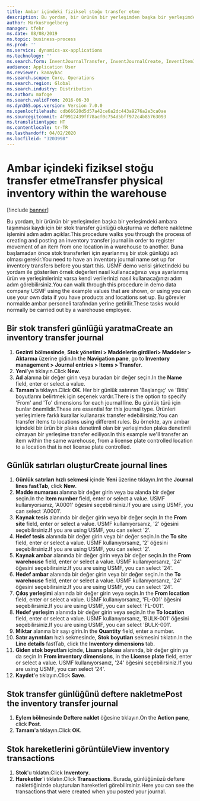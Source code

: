 ```yaml
---
title: Ambar içindeki fiziksel stoğu transfer etme
description: Bu yordam, bir ürünün bir yerleşimden başka bir yerleşimdeki ambara taşınması kaydı için bir stok transfer günlüğü oluşturma ve deftere nakletme işlemini adım adım açıklar.
author: MarkusFogelberg
manager: tfehr
ms.date: 08/08/2019
ms.topic: business-process
ms.prod: ''
ms.service: dynamics-ax-applications
ms.technology: ''
ms.search.form: InventJournalTransfer, InventJournalCreate, InventItemIdLookupSimple, InventLocationIdLookup, WMSLocationIdLookup, InventTrans
audience: Application User
ms.reviewer: kamaybac
ms.search.scope: Core, Operations
ms.search.region: Global
ms.search.industry: Distribution
ms.author: mafoge
ms.search.validFrom: 2016-06-30
ms.dyn365.ops.version: Version 7.0.0
ms.openlocfilehash: cdb66620d5d57a42ce6a2dc443a9276a2e3ca0ae
ms.sourcegitcommit: 4f9912439ff78acf0c754d5bff972c4b85763093
ms.translationtype: HT
ms.contentlocale: tr-TR
ms.lasthandoff: 04/02/2020
ms.locfileid: "3203998"
---
```

# <a name="transfer-physical-inventory-within-the-warehouse"></a><span data-ttu-id="9626b-103">Ambar içindeki fiziksel stoğu transfer etme</span><span class="sxs-lookup"><span data-stu-id="9626b-103">Transfer physical inventory within the warehouse</span></span>

[!include [banner](../../includes/banner.md)]

<span data-ttu-id="9626b-104">Bu yordam, bir ürünün bir yerleşimden başka bir yerleşimdeki ambara taşınması kaydı için bir stok transfer günlüğü oluşturma ve deftere nakletme işlemini adım adım açıklar.</span><span class="sxs-lookup"><span data-stu-id="9626b-104">This procedure walks you through the process of creating and posting an inventory transfer journal in order to register movement of an item from one location in a warehouse to another.</span></span> <span data-ttu-id="9626b-105">Buna başlamadan önce stok transferleri için ayarlanmış bir stok günlüğü adı olması gerekir.</span><span class="sxs-lookup"><span data-stu-id="9626b-105">You need to have an inventory journal name set up for inventory transfers before you start this.</span></span> <span data-ttu-id="9626b-106">USMF demo verisi şirketindeki bu yordam ile gösterilen örnek değerleri nasıl kullanacağınızı veya ayarlanmış ürün ve yerleşimleriniz varsa kendi verilerinizi nasıl kullanacağınızı adım adım görebilirsiniz.</span><span class="sxs-lookup"><span data-stu-id="9626b-106">You can walk through this procedure in demo data company USMF using the example values that are shown, or using you can use your own data if you have products and locations set up.</span></span> <span data-ttu-id="9626b-107">Bu görevler normalde ambar personeli tarafından yerine getirilir.</span><span class="sxs-lookup"><span data-stu-id="9626b-107">These tasks would normally be carried out by a warehouse employee.</span></span>


## <a name="create-an-inventory-transfer-journal"></a><span data-ttu-id="9626b-108">Bir stok transferi günlüğü yaratma</span><span class="sxs-lookup"><span data-stu-id="9626b-108">Create an inventory transfer journal</span></span>
1. <span data-ttu-id="9626b-109">**Gezinti bölmesinde**, **Stok yönetimi > Maddelerin girdileri> Maddeler > Aktarma** üzerine gidin.</span><span class="sxs-lookup"><span data-stu-id="9626b-109">In the **Navigation pane**, go to **Inventory management > Journal entries > Items > Transfer**.</span></span>
2. <span data-ttu-id="9626b-110">**Yeni**'ye tıklayın.</span><span class="sxs-lookup"><span data-stu-id="9626b-110">Click **New**.</span></span>
3. <span data-ttu-id="9626b-111">**Ad** alanına bir değer girin veya buradan bir değer seçin.</span><span class="sxs-lookup"><span data-stu-id="9626b-111">In the **Name** field, enter or select a value.</span></span>
4. <span data-ttu-id="9626b-112">**Tamam**'a tıklayın.</span><span class="sxs-lookup"><span data-stu-id="9626b-112">Click **OK**.</span></span> <span data-ttu-id="9626b-113">Her bir günlük satırının 'Başlangıç' ve 'Bitiş' boyutlarını belirtmek için seçenek vardır.</span><span class="sxs-lookup"><span data-stu-id="9626b-113">There is the option to specify 'From' and 'To' dimensions for each journal line.</span></span> <span data-ttu-id="9626b-114">Bu günlük türü için bunlar önemlidir.</span><span class="sxs-lookup"><span data-stu-id="9626b-114">These are essential for this journal type.</span></span> <span data-ttu-id="9626b-115">Ürünleri yerleşimlere farklı kurallar kullanarak transfer edebilirsiniz.</span><span class="sxs-lookup"><span data-stu-id="9626b-115">You can transfer items to locations using different rules.</span></span> <span data-ttu-id="9626b-116">Bu örnekte, aynı ambar içindeki bir ürün bir plaka denetimli olan bir yerleşimden plaka denetimli olmayan bir yerleşime transfer ediliyor.</span><span class="sxs-lookup"><span data-stu-id="9626b-116">In this example we'll transfer an item within the same warehouse, from a license plate controlled location to a location that is not license plate controlled.</span></span>   

## <a name="create-journal-lines"></a><span data-ttu-id="9626b-117">Günlük satırları oluştur</span><span class="sxs-lookup"><span data-stu-id="9626b-117">Create journal lines</span></span>
1. <span data-ttu-id="9626b-118">**Günlük satırları hızlı sekmesi** içinde **Yeni** üzerine tıklayın.</span><span class="sxs-lookup"><span data-stu-id="9626b-118">Int the **Journal lines fastTab**, click **New**.</span></span>
2. <span data-ttu-id="9626b-119">**Madde numarası** alanına bir değer girin veya bu alanda bir değer seçin.</span><span class="sxs-lookup"><span data-stu-id="9626b-119">In the **Item number** field, enter or select a value.</span></span> <span data-ttu-id="9626b-120">USMF kullanıyorsanız, 'A0001' öğesini seçebilirsiniz.</span><span class="sxs-lookup"><span data-stu-id="9626b-120">If you are using USMF, you can select 'A0001'.</span></span>  
3. <span data-ttu-id="9626b-121">**Kaynak tesis** alanında bir değer girin veya bir değer seçin.</span><span class="sxs-lookup"><span data-stu-id="9626b-121">In the **From site** field, enter or select a value.</span></span> <span data-ttu-id="9626b-122">USMF kullanıyorsanız, '2' öğesini seçebilirsiniz.</span><span class="sxs-lookup"><span data-stu-id="9626b-122">If you are using USMF, you can select '2'.</span></span>  
4. <span data-ttu-id="9626b-123">**Hedef tesis** alanında bir değer girin veya bir değer seçin.</span><span class="sxs-lookup"><span data-stu-id="9626b-123">In the **To site** field, enter or select a value.</span></span> <span data-ttu-id="9626b-124">USMF kullanıyorsanız, '2' öğesini seçebilirsiniz.</span><span class="sxs-lookup"><span data-stu-id="9626b-124">If you are using USMF, you can select '2'.</span></span>  
5. <span data-ttu-id="9626b-125">**Kaynak ambar** alanında bir değer girin veya bir değer seçin.</span><span class="sxs-lookup"><span data-stu-id="9626b-125">In the **From warehouse** field, enter or select a value.</span></span> <span data-ttu-id="9626b-126">USMF kullanıyorsanız, '24' öğesini seçebilirsiniz.</span><span class="sxs-lookup"><span data-stu-id="9626b-126">If you are using USMF, you can select '24'.</span></span>  
6. <span data-ttu-id="9626b-127">**Hedef ambar** alanında bir değer girin veya bir değer seçin.</span><span class="sxs-lookup"><span data-stu-id="9626b-127">In the **To warehouse** field, enter or select a value.</span></span> <span data-ttu-id="9626b-128">USMF kullanıyorsanız, '24' öğesini seçebilirsiniz.</span><span class="sxs-lookup"><span data-stu-id="9626b-128">If you are using USMF, you can select '24'.</span></span>  
7. <span data-ttu-id="9626b-129">**Çıkış yerleşimi** alanında bir değer girin veya seçin.</span><span class="sxs-lookup"><span data-stu-id="9626b-129">In the **From location** field, enter or select a value.</span></span> <span data-ttu-id="9626b-130">USMF kullanıyorsanız, 'FL-001' öğesini seçebilirsiniz.</span><span class="sxs-lookup"><span data-stu-id="9626b-130">If you are using USMF, you can select 'FL-001'.</span></span>  
8. <span data-ttu-id="9626b-131">**Hedef yerleşim** alanında bir değer girin veya seçin.</span><span class="sxs-lookup"><span data-stu-id="9626b-131">In the **To location** field, enter or select a value.</span></span> <span data-ttu-id="9626b-132">USMF kullanıyorsanız, 'BULK-001' öğesini seçebilirsiniz.</span><span class="sxs-lookup"><span data-stu-id="9626b-132">If you are using USMF, you can select 'BULK-001'.</span></span>  
9. <span data-ttu-id="9626b-133">**Miktar** alanına bir sayı girin.</span><span class="sxs-lookup"><span data-stu-id="9626b-133">In the **Quantity** field, enter a number.</span></span>
10. <span data-ttu-id="9626b-134">**Satır ayrıntıları** hızlı sekmesinde, **Stok boyutları** sekmesini tıklatın.</span><span class="sxs-lookup"><span data-stu-id="9626b-134">In the **Line details** fastTab, click the **Inventory dimensions** tab.</span></span>
11. <span data-ttu-id="9626b-135">**Giden stok boyutları** içinde, **Lisans plakası** alanında, bir değer girin ya da seçin.</span><span class="sxs-lookup"><span data-stu-id="9626b-135">In **From inventory dimensions**, in the **License plate** field, enter or select a value.</span></span> <span data-ttu-id="9626b-136">USMF kullanıyorsanız, '24' öğesini seçebilirsiniz.</span><span class="sxs-lookup"><span data-stu-id="9626b-136">If you are using USMF, you can select '24'.</span></span>  
12. <span data-ttu-id="9626b-137">**Kaydet**'e tıklayın.</span><span class="sxs-lookup"><span data-stu-id="9626b-137">Click **Save**.</span></span>

## <a name="post-the-inventory-transfer-journal"></a><span data-ttu-id="9626b-138">Stok transfer günlüğünü deftere nakletme</span><span class="sxs-lookup"><span data-stu-id="9626b-138">Post the inventory transfer journal</span></span>
1. <span data-ttu-id="9626b-139">**Eylem bölmesinde** **Deftere naklet** öğesine tıklayın.</span><span class="sxs-lookup"><span data-stu-id="9626b-139">On the **Action pane**, click **Post**.</span></span>
2. <span data-ttu-id="9626b-140">**Tamam**'a tıklayın.</span><span class="sxs-lookup"><span data-stu-id="9626b-140">Click **OK**.</span></span>

## <a name="view-inventory-transactions"></a><span data-ttu-id="9626b-141">Stok hareketlerini görüntüle</span><span class="sxs-lookup"><span data-stu-id="9626b-141">View inventory transactions</span></span>
1. <span data-ttu-id="9626b-142">**Stok**'u tıklatın.</span><span class="sxs-lookup"><span data-stu-id="9626b-142">Click **Inventory**.</span></span>
2. <span data-ttu-id="9626b-143">**Hareketler**'i tıklatın.</span><span class="sxs-lookup"><span data-stu-id="9626b-143">Click **Transactions**.</span></span> <span data-ttu-id="9626b-144">Burada, günlüğünüzü deftere naklettiğinizde oluşturulan hareketleri görebilirsiniz.</span><span class="sxs-lookup"><span data-stu-id="9626b-144">Here you can see the transactions that were created when you posted your journal.</span></span>  

